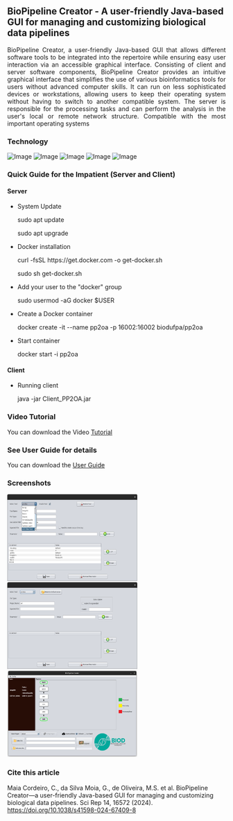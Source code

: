 ## BioPipeline Creator - A user-friendly Java-based GUI for managing and customizing biological data pipelines
<p align="justify"> BioPipeline Creator, a user-friendly Java-based GUI that allows different software tools to be integrated into the repertoire while ensuring easy user interaction via an accessible graphical interface. Consisting of client and server software components, BioPipeline Creator provides an intuitive graphical interface that simplifies the use of various bioinformatics tools for users without advanced computer skills. It can run on less sophisticated devices or workstations, allowing users to keep their operating system without having to switch to another compatible system. The server is responsible for the processing tasks and can perform the analysis in the user's local or remote network structure. Compatible with the most important operating systems<p>

### Technology
<image src="https://github.com/allanverasce/allanverasce/assets/25986290/e9eef5db-3d9e-419d-bc31-c29c16076146" alt="Image" width="50"/>
<image src="https://github.com/allanverasce/allanverasce/assets/25986290/3f178481-786d-4e6f-b46f-7e10732e9ca8" alt="Image" width="50"/>
<image src="https://github.com/allanverasce/allanverasce/assets/25986290/edfd02bc-1396-47a8-886f-c52d10508b0d" alt="Image" width="50"/>
<image src="https://github.com/allanverasce/bpc/assets/25986290/ec57d394-ea98-4755-b6ea-e95acec67aa0" alt="Image" width="50"/>
<image src="https://github.com/allanverasce/bpc/assets/25986290/0f2e354d-7a51-4b7a-b04a-fa8f9189d301" alt="Image" width="50"/>

### Quick Guide for the Impatient (Server and Client)
#### Server
* System Update
  <p>sudo apt update</p>
  <p>sudo apt upgrade</p>

* Docker installation
  <p>curl -fsSL https://get.docker.com -o get-docker.sh</p>
  <p>sudo sh get-docker.sh</p>

* Add your user to the "docker" group
  <p>sudo usermod -aG docker $USER</p>

* Create a Docker container
  <p>docker create -it --name pp2oa -p 16002:16002 biodufpa/pp2oa</p>

* Start container 
  <p>docker start -i pp2oa</p>

#### Client
* Running client
  <p>java -jar Client_PP2OA.jar</p>

### Video Tutorial 
You can download the Video [Tutorial](doc/BioPipelineCreator_Tutorial.mp4)

### See User Guide for details
You can download the [User Guide](doc/UserGuide.pdf)

### Screenshots
<img src="screenshots/AddTool.png" alt="AddTool" width="300" height="200" /> <img src="screenshots/CreateProject.png" alt="CreateProject" width="300" height="200" /> <img src="screenshots/MainWindow.png" alt="MainWindow" width="300" height="200" />

### Cite this article
Maia Cordeiro, C., da Silva Moia, G., de Oliveira, M.S. et al. BioPipeline Creator—a user-friendly Java-based GUI for managing and customizing biological data pipelines. Sci Rep 14, 16572 (2024). https://doi.org/10.1038/s41598-024-67409-8

